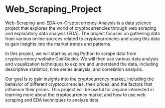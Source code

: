 # Web_Scraping_Project
Web-Scraping-and-EDA-on-Cryptocurrency-Analysis is a data science project that explores the world of cryptocurrencies through web scraping and exploratory data analysis (EDA). The project focuses on gathering data from various online sources related to cryptocurrencies and using this data to gain insights into the market trends and patterns.

In this project, we will start by using Python to scrape data from cryptocurrency website CoinGecko. We will then use various data analysis and visualization techniques to explore and understand the data, including descriptive statistics, time series analysis, and correlation analysis.

Our goal is to gain insights into the cryptocurrency market, including the behavior of different cryptocurrencies, their prices, and the factors that influence their prices. This project will be useful for anyone interested in learning more about the cryptocurrency market and how to use web scraping and EDA techniques to analyze data.
